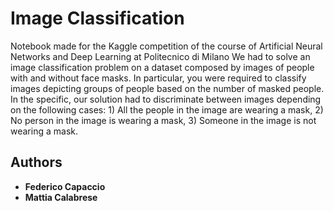 # Image Classification
Notebook made for the Kaggle competition of the course of Artificial Neural Networks and Deep Learning at Politecnico di Milano
We had to solve an image classification problem on a dataset composed by images of people with and without face masks. In particular, you were required to classify images depicting groups of people based on the number of masked people. In the specific, our solution had to discriminate between images depending on the following cases: 1) All the people in the image are wearing a mask, 2) No person in the image is wearing a mask, 3) Someone in the image is not wearing a mask. 

## Authors

* **Federico Capaccio**
* **Mattia Calabrese**
